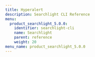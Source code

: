 ```yaml
---
title: Hyperalert
description: Searchlight CLI Reference
menu:
  product_searchlight_5.0.0:
    identifier: searchlight-cli
    name: Searchlight
    parent: reference
    weight: 20
menu_name: product_searchlight_5.0.0
---
```


